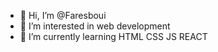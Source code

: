 - 👋 Hi, I’m @Faresboui
- 👀 I’m interested in web development
- 🌱 I’m currently learning HTML CSS JS REACT

<!---
Faresboui/Faresboui is a ✨ special ✨ repository because its `README.md` (this file) appears on your GitHub profile.
You can click the Preview link to take a look at your changes.
--->
